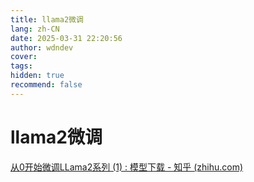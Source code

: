 ```yaml
---
title: llama2微调
lang: zh-CN
date: 2025-03-31 22:20:56
author: wdndev
cover: 
tags:
hidden: true
recommend: false
---
```


# llama2微调

[从0开始微调LLama2系列 (1) : 模型下载 - 知乎 (zhihu.com)](https://zhuanlan.zhihu.com/p/651444120 "从0开始微调LLama2系列 (1) : 模型下载 - 知乎 (zhihu.com)")
